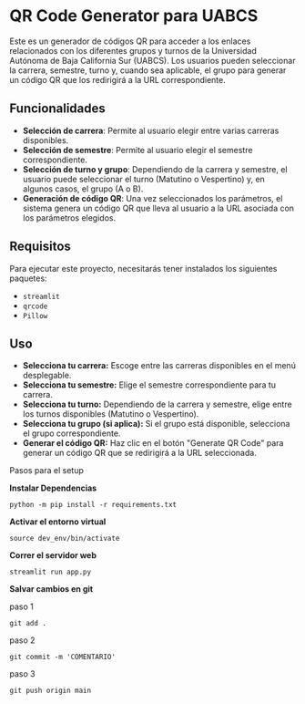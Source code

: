# QR Code Generator para UABCS

Este es un generador de códigos QR para acceder a los enlaces relacionados con los diferentes grupos y turnos de la Universidad Autónoma de Baja California Sur (UABCS). Los usuarios pueden seleccionar la carrera, semestre, turno y, cuando sea aplicable, el grupo para generar un código QR que los redirigirá a la URL correspondiente.

## Funcionalidades

- **Selección de carrera**: Permite al usuario elegir entre varias carreras disponibles.
- **Selección de semestre**: Permite al usuario elegir el semestre correspondiente.
- **Selección de turno y grupo**: Dependiendo de la carrera y semestre, el usuario puede seleccionar el turno (Matutino o Vespertino) y, en algunos casos, el grupo (A o B).
- **Generación de código QR**: Una vez seleccionados los parámetros, el sistema genera un código QR que lleva al usuario a la URL asociada con los parámetros elegidos.

## Requisitos

Para ejecutar este proyecto, necesitarás tener instalados los siguientes paquetes:

- `streamlit`
- `qrcode`
- `Pillow`

## Uso
- **Selecciona tu carrera:** Escoge entre las carreras disponibles en el menú desplegable.
- **Selecciona tu semestre:** Elige el semestre correspondiente para tu carrera.
- **Selecciona tu turno:** Dependiendo de la carrera y semestre, elige entre los turnos disponibles (Matutino o Vespertino).
- **Selecciona tu grupo (si aplica):** Si el grupo está disponible, selecciona el grupo correspondiente.
- **Generar el código QR:** Haz clic en el botón "Generate QR Code" para generar un código QR que se redirigirá a la URL seleccionada.


Pasos para el setup

**Instalar Dependencias**

```
python -m pip install -r requirements.txt
```

**Activar el entorno virtual**

```
source dev_env/bin/activate
```

**Correr el servidor web**

```
streamlit run app.py
```

**Salvar cambios en git**

paso 1
```
git add .
```
paso 2
```
git commit -m 'COMENTARIO'
```
paso 3
```
git push origin main
```
